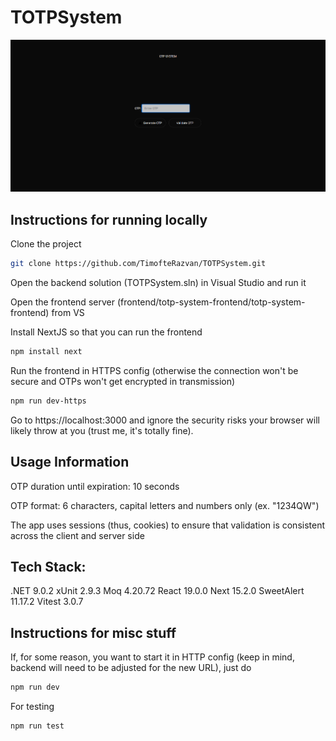 # TOTPSystem

![](https://github.com/TimofteRazvan/TOTPSystem/blob/master/main.PNG)
<h2>Instructions for running locally</h2>
Clone the project

```bash
git clone https://github.com/TimofteRazvan/TOTPSystem.git
```

Open the backend solution (TOTPSystem.sln) in Visual Studio and run it

Open the frontend server (frontend/totp-system-frontend/totp-system-frontend) from VS

Install NextJS so that you can run the frontend

```bash
npm install next
```

Run the frontend in HTTPS config (otherwise the connection won't be secure and OTPs won't get encrypted in transmission)

```bash
npm run dev-https
```

Go to https://localhost:3000 and ignore the security risks your browser will likely throw at you (trust me, it's totally fine).

<h2>Usage Information</h2>
OTP duration until expiration: 10 seconds

OTP format: 6 characters, capital letters and numbers only (ex. "1234QW")

The app uses sessions (thus, cookies) to ensure that validation is consistent across the client and server side

<h2>Tech Stack:</h2>
.NET 9.0.2
xUnit 2.9.3
Moq 4.20.72
React 19.0.0
Next 15.2.0
SweetAlert 11.17.2
Vitest 3.0.7

<h2>Instructions for misc stuff</h2>

If, for some reason, you want to start it in HTTP config (keep in mind, backend will need to be adjusted for the new URL), just do

```bash
npm run dev
```

For testing

```bash
npm run test
```

